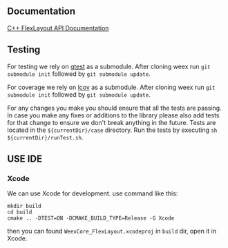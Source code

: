 ## Documentation
[C++ FlexLayout API Documentation](https://lark.alipay.com/weex/weexcore/gsg31z)

## Testing
For testing we rely on [gtest](https://github.com/google/googletest) as a submodule. After cloning weex run `git submodule init` followed by `git submodule update`.

For coverage we rely on [lcov](https://github.com/linux-test-project/lcov) as a submodule. After cloning weex run `git submodule init` followed by `git submodule update`.

For any changes you make you should ensure that all the tests are passing. In case you make any fixes or additions to the library please also add tests for that change to ensure we don't break anything in the future. Tests are located in the `${currentDir}/case` directory. Run the tests by executing `sh ${currentDir}/runTest.sh`.

## USE IDE 
### Xcode
We can use Xcode for development. use command like this:

```
mkdir build
cd build
cmake .. -DTEST=ON -DCMAKE_BUILD_TYPE=Release -G Xcode
```
then you can found `WeexCore_FlexLayout.xcodeproj` in `build` dir, open it in Xcode.